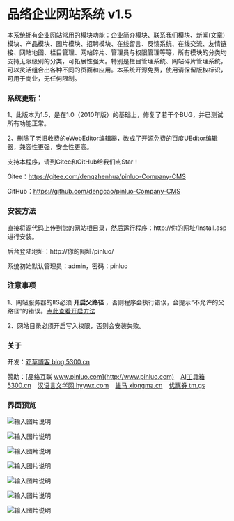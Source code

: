# 品络企业网站系统 v1.5

本系统拥有企业网站常用的模块功能：企业简介模块、联系我们模块、新闻(文章)模块、产品模块、图片模块、招聘模块、在线留言、反馈系统、在线交流、友情链接、网站地图、栏目管理、网站碎片、管理员与权限管理等等，所有模块的分类均支持无限级别的分类，可拓展性强大。特别是栏目管理系统、网站碎片管理系统，可以灵活组合出各种不同的页面和应用。本系统开源免费，使用请保留版权标识，可用于商业，无任何限制。

### 系统更新：

1、此版本为1.5，是在1.0（2010年版）的基础上，修复了若干个BUG，并已测试所有功能正常。

2、删除了老旧收费的eWebEditor编辑器，改成了开源免费的百度UEditor编辑器，兼容性更强，安全性更高。

支持本程序，请到Gitee和GitHub给我们点Star！

Gitee：https://gitee.com/dengzhenhua/pinluo-Company-CMS

GitHub：https://github.com/dengcao/pinluo-Company-CMS

### 安装方法

直接将源代码上传到您的网站根目录，然后运行程序：http://你的网址/Install.asp 进行安装。

后台登陆地址：http://你的网址/pinluo/

系统初始默认管理员：admin，密码：pinluo

### 注意事项

1、网站服务器的IIS必须 **开启父路径** ，否则程序会执行错误，会提示“不允许的父路径”的错误。[点此查看开启方法](https://my.oschina.net/dengzhenhua/blog/3295146)

2、网站目录必须开启写入权限，否则会安装失败。

### 关于

开发：[邓草博客 blog.5300.cn](http://blog.5300.cn)

赞助：[品络互联 www.pinluo.com](http://www.pinluo.com)  &ensp;  [AI工具箱 5300.cn](http://5300.cn)  &ensp;  [汉语言文学网 hyywx.com](http://hyywx.com)  &ensp;  [雄马 xiongma.cn](http://xiongma.cn) &ensp;  [优惠券 tm.gs](http://tm.gs)



### 界面预览

![输入图片说明](https://images.gitee.com/uploads/images/2020/0422/185805_fa915dbc_7397417.png "后台.png")


![输入图片说明](https://images.gitee.com/uploads/images/2020/0422/185822_19dde7bb_7397417.png "后台2.png")


![输入图片说明](https://images.gitee.com/uploads/images/2020/0422/185835_579535aa_7397417.png "首页.png")


![输入图片说明](https://images.gitee.com/uploads/images/2020/0422/185847_5766df41_7397417.png "新闻.png")


![输入图片说明](https://images.gitee.com/uploads/images/2020/0422/185856_f4945537_7397417.png "产品展示.png")


![输入图片说明](https://images.gitee.com/uploads/images/2020/0422/185911_e50ca4bb_7397417.png "留言.png")


![输入图片说明](https://images.gitee.com/uploads/images/2020/0422/185922_2a9bdb42_7397417.png "联系.png")
